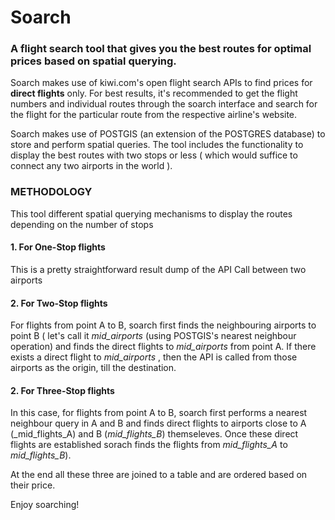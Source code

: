 # Soarch

### A flight search tool that gives you the best routes for optimal prices based on spatial querying. 

Soarch makes use of kiwi.com's open flight search APIs to find prices for **direct flights** only. For best results, it's recommended to get the flight numbers and individual routes through the soarch interface and search for the flight for the particular route from the respective airline's website.

Soarch makes use of POSTGIS (an extension of the POSTGRES database) to store and perform spatial queries. The tool includes the functionality to display the best routes with two stops or less ( which would suffice to connect any two airports in the world ). 



### METHODOLOGY

This tool different spatial querying mechanisms to display the routes depending on the number of stops

#### 1. For One-Stop flights

This is a pretty straightforward result dump of the API Call between two airports


#### 2. For Two-Stop flights

For flights from point A to B, soarch first finds the neighbouring airports to point B ( let's call it _mid_airports_ (using POSTGIS's nearest neighbour operation) and finds the direct flights to _mid_airports_ from point A. If there exists a direct flight to _mid_airports_ , then the API is called from those airports as the origin, till the destination.


#### 2. For Three-Stop flights


In this case, for flights from point A to B, soarch first performs a nearest neighbour query in A and B and finds direct flights to airports close to A (_mid_flights_A) and B (_mid_flights_B_) themseleves. Once these direct flights are established sorach finds the flights from _mid_flights_A_ to _mid_flights_B_).

At the end all these three are joined to a table and are ordered based on their price.

Enjoy soarching!
